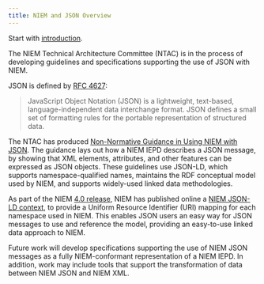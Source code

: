 ```yaml
---
title: NIEM and JSON Overview
---
```


Start with [introduction](introduction).

The NIEM Technical Architecture Committee (NTAC) is in the process of developing
guidelines and specifications supporting the use of JSON with NIEM.

JSON is defined by [RFC 4627](http://www.ietf.org/rfc/rfc4627.txt):

> JavaScript Object Notation (JSON) is a lightweight, text-based,
language-independent data interchange format.  JSON defines a small set of
formatting rules for the portable representation of structured data.

The NTAC has produced [Non-Normative Guidance in Using NIEM with JSON](guidance).
The guidance lays out how a NIEM IEPD describes a JSON message, by showing that XML elements,
attributes, and other features can be expressed as JSON objects. These
guidelines use JSON-LD, which supports namespace-qualified names, maintains the
RDF conceptual model used by NIEM, and supports widely-used linked data
methodologies.

As part of the NIEM [4.0 release](http://niem.github.io/niem-releases/), NIEM has published online a [NIEM JSON-LD
context](https://release.niem.gov/jsonld-context/niem-4.0-context.jsonld), to provide a Uniform Resource Identifier (URI) mapping for each namespace used in NIEM. This enables JSON users an easy way for JSON
messages to use and reference the model, providing an easy-to-use linked data
approach to NIEM. 

Future work will develop specifications supporting the use of NIEM JSON messages
as a fully NIEM-conformant representation of a NIEM IEPD. In addition, work may
include tools that support the transformation of data between NIEM JSON and NIEM
XML.
